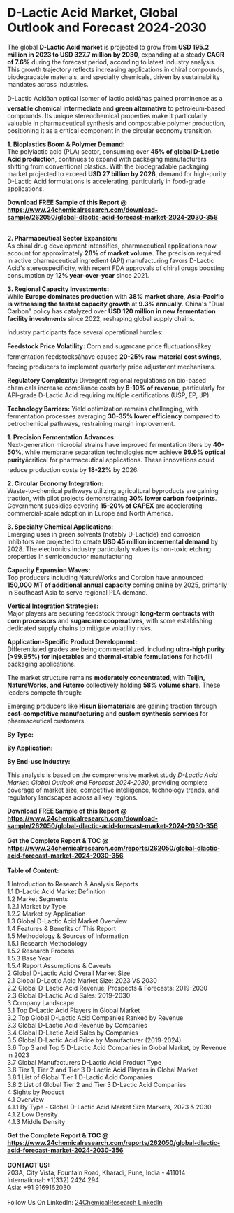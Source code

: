 <h1>D-Lactic Acid Market, Global Outlook and Forecast 2024-2030</h1><p>The global <strong>D-Lactic Acid market</strong> is projected to grow from <strong>USD 195.2 million in 2023 to USD 327.7 million by 2030</strong>, expanding at a steady <strong>CAGR of 7.6%</strong> during the forecast period, according to latest industry analysis. This growth trajectory reflects increasing applications in chiral compounds, biodegradable materials, and specialty chemicals, driven by sustainability mandates across industries.</p><p>D-Lactic Acidâan optical isomer of lactic acidâhas gained prominence as a <strong>versatile chemical intermediate</strong> and <strong>green alternative</strong> to petroleum-based compounds. Its unique stereochemical properties make it particularly valuable in pharmaceutical synthesis and compostable polymer production, positioning it as a critical component in the circular economy transition.</p><p><strong>1. Bioplastics Boom &amp; Polymer Demand:</strong><br>
The polylactic acid (PLA) sector, consuming over <strong>45% of global D-Lactic Acid production</strong>, continues to expand with packaging manufacturers shifting from conventional plastics. With the biodegradable packaging market projected to exceed <strong>USD 27 billion by 2026</strong>, demand for high-purity D-Lactic Acid formulations is accelerating, particularly in food-grade applications.</p><div><b>Download FREE Sample of this Report @ 
            <a href="https://www.24chemicalresearch.com/download-sample/262050/global-dlactic-acid-forecast-market-2024-2030-356">
            https://www.24chemicalresearch.com/download-sample/262050/global-dlactic-acid-forecast-market-2024-2030-356</a></b></div><br><p><strong>2. Pharmaceutical Sector Expansion:</strong><br>
As chiral drug development intensifies, pharmaceutical applications now account for approximately <strong>28% of market volume</strong>. The precision required in active pharmaceutical ingredient (API) manufacturing favors D-Lactic Acid's stereospecificity, with recent FDA approvals of chiral drugs boosting consumption by <strong>12% year-over-year</strong> since 2021.</p><p><strong>3. Regional Capacity Investments:</strong><br>
While <strong>Europe dominates production</strong> with <strong>38% market share</strong>, <strong>Asia-Pacific is witnessing the fastest capacity growth</strong> at <strong>9.3% annually</strong>. China's "Dual Carbon" policy has catalyzed over <strong>USD 120 million in new fermentation facility investments</strong> since 2022, reshaping global supply chains.</p><p>Industry participants face several operational hurdles:</p><p><strong>Feedstock Price Volatility:</strong> Corn and sugarcane price fluctuationsâkey fermentation feedstocksâhave caused <strong>20-25% raw material cost swings</strong>, forcing producers to implement quarterly price adjustment mechanisms.</p><p><strong>Regulatory Complexity:</strong> Divergent regional regulations on bio-based chemicals increase compliance costs by <strong>8-10% of revenue</strong>, particularly for API-grade D-Lactic Acid requiring multiple certifications (USP, EP, JP).</p><p><strong>Technology Barriers:</strong> Yield optimization remains challenging, with fermentation processes averaging <strong>30-35% lower efficiency</strong> compared to petrochemical pathways, restraining margin improvement.</p><p><strong>1. Precision Fermentation Advances:</strong><br>
Next-generation microbial strains have improved fermentation titers by <strong>40-50%</strong>, while membrane separation technologies now achieve <strong>99.9% optical purity</strong>âcritical for pharmaceutical applications. These innovations could reduce production costs by <strong>18-22%</strong> by 2026.</p><p><strong>2. Circular Economy Integration:</strong><br>
Waste-to-chemical pathways utilizing agricultural byproducts are gaining traction, with pilot projects demonstrating <strong>30% lower carbon footprints</strong>. Government subsidies covering <strong>15-20% of CAPEX</strong> are accelerating commercial-scale adoption in Europe and North America.</p><p><strong>3. Specialty Chemical Applications:</strong><br>
Emerging uses in green solvents (notably D-Lactide) and corrosion inhibitors are projected to create <strong>USD 45 million incremental demand</strong> by 2028. The electronics industry particularly values its non-toxic etching properties in semiconductor manufacturing.</p><p><strong>Capacity Expansion Waves:</strong><br>
	Top producers including NatureWorks and Corbion have announced <strong>150,000 MT of additional annual capacity</strong> coming online by 2025, primarily in Southeast Asia to serve regional PLA demand.</p><p><strong>Vertical Integration Strategies:</strong><br>
	Major players are securing feedstock through <strong>long-term contracts with corn processors</strong> and <strong>sugarcane cooperatives</strong>, with some establishing dedicated supply chains to mitigate volatility risks.</p><p><strong>Application-Specific Product Development:</strong><br>
	Differentiated grades are being commercialized, including <strong>ultra-high purity (&gt;99.95%) for injectables</strong> and <strong>thermal-stable formulations</strong> for hot-fill packaging applications.</p><p>The market structure remains <strong>moderately concentrated</strong>, with <strong>Teijin, NatureWorks, and Futerro</strong> collectively holding <strong>58% volume share</strong>. These leaders compete through:</p><p>Emerging producers like <strong>Hisun Biomaterials</strong> are gaining traction through <strong>cost-competitive manufacturing</strong> and <strong>custom synthesis services</strong> for pharmaceutical customers.</p><p><strong>By Type:</strong></p><p><strong>By Application:</strong></p><p><strong>By End-use Industry:</strong></p><p>This analysis is based on the comprehensive market study <em>D-Lactic Acid Market: Global Outlook and Forecast 2024-2030</em>, providing complete coverage of market size, competitive intelligence, technology trends, and regulatory landscapes across all key regions.</p><div><b>Download FREE Sample of this Report @ 
            <a href="https://www.24chemicalresearch.com/download-sample/262050/global-dlactic-acid-forecast-market-2024-2030-356">
            https://www.24chemicalresearch.com/download-sample/262050/global-dlactic-acid-forecast-market-2024-2030-356</a></b></div><br><div><b>Get the Complete Report & TOC @ 
            <a href="https://www.24chemicalresearch.com/reports/262050/global-dlactic-acid-forecast-market-2024-2030-356">
            https://www.24chemicalresearch.com/reports/262050/global-dlactic-acid-forecast-market-2024-2030-356</a></b></div><br>
            <b>Table of Content:</b><p>1 Introduction to Research & Analysis Reports<br />
    1.1 D-Lactic Acid Market Definition<br />
    1.2 Market Segments<br />
        1.2.1 Market by Type<br />
        1.2.2 Market by Application<br />
    1.3 Global D-Lactic Acid Market Overview<br />
    1.4 Features & Benefits of This Report<br />
    1.5 Methodology & Sources of Information<br />
        1.5.1 Research Methodology<br />
        1.5.2 Research Process<br />
        1.5.3 Base Year<br />
        1.5.4 Report Assumptions & Caveats<br />
2 Global D-Lactic Acid Overall Market Size<br />
    2.1 Global D-Lactic Acid Market Size: 2023 VS 2030<br />
    2.2 Global D-Lactic Acid Revenue, Prospects & Forecasts: 2019-2030<br />
    2.3 Global D-Lactic Acid Sales: 2019-2030<br />
3 Company Landscape<br />
    3.1 Top D-Lactic Acid Players in Global Market<br />
    3.2 Top Global D-Lactic Acid Companies Ranked by Revenue<br />
    3.3 Global D-Lactic Acid Revenue by Companies<br />
    3.4 Global D-Lactic Acid Sales by Companies<br />
    3.5 Global D-Lactic Acid Price by Manufacturer (2019-2024)<br />
    3.6 Top 3 and Top 5 D-Lactic Acid Companies in Global Market, by Revenue in 2023<br />
    3.7 Global Manufacturers D-Lactic Acid Product Type<br />
    3.8 Tier 1, Tier 2 and Tier 3 D-Lactic Acid Players in Global Market<br />
        3.8.1 List of Global Tier 1 D-Lactic Acid Companies<br />
        3.8.2 List of Global Tier 2 and Tier 3 D-Lactic Acid Companies<br />
4 Sights by Product<br />
    4.1 Overview<br />
        4.1.1 By Type - Global D-Lactic Acid Market Size Markets, 2023 & 2030<br />
        4.1.2 Low Density<br />
        4.1.3 Middle Density<br />
    </p><div><b>Get the Complete Report & TOC @ 
            <a href="https://www.24chemicalresearch.com/reports/262050/global-dlactic-acid-forecast-market-2024-2030-356">
            https://www.24chemicalresearch.com/reports/262050/global-dlactic-acid-forecast-market-2024-2030-356</a></b></div><br><b>CONTACT US:</b><br>
            203A, City Vista, Fountain Road, Kharadi, Pune, India - 411014<br>
            International: +1(332) 2424 294<br>
            Asia: +91 9169162030 <br><br>
            Follow Us On LinkedIn: <a href="https://www.linkedin.com/company/24chemicalresearch/">24ChemicalResearch LinkedIn</a>